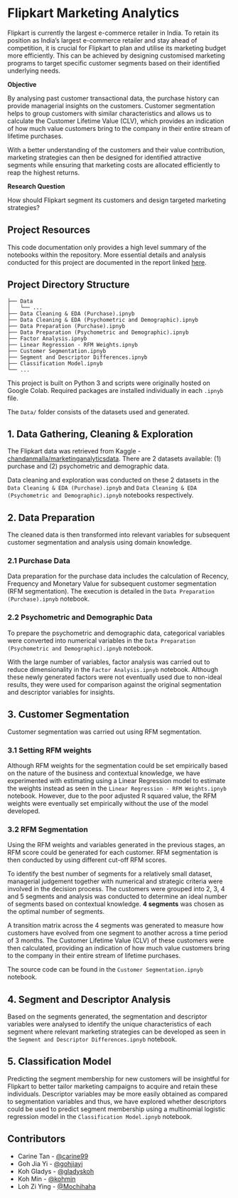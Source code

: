 # Flipkart Marketing Analytics
Flipkart is currently the largest e-commerce retailer in India. To retain its position as India’s largest e-commerce retailer and stay ahead of competition, it is crucial for Flipkart to plan and utilise its marketing budget more efficiently. This can be achieved by designing customised marketing programs to target specific customer segments based on their identified underlying needs.

**Objective**

By analysing past customer transactional data, the purchase history can provide managerial insights on the customers. Customer segmentation helps to group customers with similar characteristics and allows us to calculate the Customer Lifetime Value (CLV), which provides an indication of how much value customers bring to the company in their entire stream of lifetime purchases. 

With a better understanding of the customers and their value contribution, marketing strategies can then be designed for identified attractive segments while ensuring that marketing costs are allocated efficiently to reap the highest returns.

**Research Question**

How should Flipkart segment its customers and design targeted marketing strategies?


## Project Resources
This code documentation only provides a high level summary of the notebooks within the repository. More essential details and analysis conducted for this project are documented in the report linked [here](https://docs.google.com/viewer?url=https://raw.githubusercontent.com/gohjiayi/flipkart-marketing-analytics/master/docs/Flipkart-Marketing-Analytics_Report.pdf).


## Project Directory Structure
```
├── Data
│   └── ...
├── Data Cleaning & EDA (Purchase).ipnyb
├── Data Cleaning & EDA (Psychometric and Demographic).ipnyb
├── Data Preparation (Purchase).ipnyb
├── Data Preparation (Psychometric and Demographic).ipnyb
├── Factor Analysis.ipnyb
├── Linear Regression - RFM Weights.ipnyb
├── Customer Segmentation.ipnyb
├── Segment and Descriptor Differences.ipnyb
├── Classification Model.ipnyb
└── ...
```
This project is built on Python 3 and scripts were originally hosted on Google Colab. Required packages are installed individually in each `.ipnyb` file.

The `Data/` folder consists of the datasets used and generated.


## 1. Data Gathering, Cleaning & Exploration
The Flipkart data was retrieved from Kaggle - [chandanmalla/marketinganalyticsdata](https://www.kaggle.com/chandanmalla/marketinganalyticsdata). There are 2 datasets available: (1) purchase and (2) psychometric and demographic data.

Data cleaning and exploration was conducted on these 2 datasets in the `Data Cleaning & EDA (Purchase).ipnyb` and `Data Cleaning & EDA (Psychometric and Demographic).ipnyb` notebooks respectively.


## 2. Data Preparation
The cleaned data is then transformed into relevant variables for subsequent customer segmentation and analysis using domain knowledge.

### 2.1 Purchase Data
Data preparation for the purchase data includes the calculation of Recency, Frequency and Monetary Value for subsequent customer segmentation (RFM segmentation). The execution is detailed in the `Data Preparation (Purchase).ipnyb` notebook.

### 2.2 Psychometric and Demographic Data
To prepare the psychometric and demographic data, categorical variables were converted into numerical variables in the `Data Preparation (Psychometric and Demographic).ipnyb` notebook.

With the large number of variables, factor analysis was carried out to reduce dimensionality in the `Factor Analysis.ipnyb` notebook. Although these newly generated factors were not eventually used due to non-ideal results, they were used for comparison against the original segmentation and descriptor variables for insights.


## 3. Customer Segmentation
Customer segmentation was carried out using RFM segmentation.

### 3.1 Setting RFM weights
Although RFM weights for the segmentation could be set empirically based on the nature of the business and contextual knowledge, we have experimented with estimating using a Linear Regression model to estimate the weights instead as seen in the `Linear Regression - RFM Weights.ipnyb` notebook. However, due to the poor adjusted R squared value, the RFM weights were eventually set empirically without the use of the model developed.

### 3.2 RFM Segmentation
Using the RFM weights and variables generated in the previous stages, an RFM score could be generated for each customer. RFM segmentation is then conducted by using different cut-off RFM scores.

To identify the best number of segments for a relatively small dataset, managerial judgement together with numerical and strategic criteria were involved in the decision process. The customers were grouped into 2, 3, 4 and 5 segments and analysis was conducted to determine an ideal number of segments based on contextual knowledge. **4 segments** was chosen as the optimal number of segments.

A transition matrix across the 4 segments was generated to measure how customers have evolved from one segment to another across a time period of 3 months. The Customer Lifetime Value (CLV) of these customers were then calculated, providing an indication of how much value customers bring to the company in their entire stream of lifetime purchases.

The source code can be found in the `Customer Segmentation.ipnyb` notebook.


## 4. Segment and Descriptor Analysis
Based on the segments generated, the segmentation and descriptor variables were analysed to identify the unique characteristics of each segment where relevant marketing strategies can be developed as seen in the `Segment and Descriptor Differences.ipnyb` notebook.


## 5. Classification Model
Predicting the segment membership for new customers will be insightful for Flipkart to better tailor marketing campaigns to acquire and retain these individuals. Descriptor variables may be more easily obtained as compared to segmentation variables and thus, we have explored whether descriptors could be used to predict segment membership using a multinomial logistic regression model in the `Classification Model.ipnyb` notebook.


## Contributors
- Carine Tan - [@carine99](https://github.com/carine99)
- Goh Jia Yi - [@gohjiayi](https://github.com/gohjiayi)
- Koh Gladys - [@gladyskoh](https://github.com/gladyskoh)
- Koh Min - [@kohmin](https://github.com/kohmin)
- Loh Zi Ying - [@Mochihaha](https://github.com/Mochihaha)